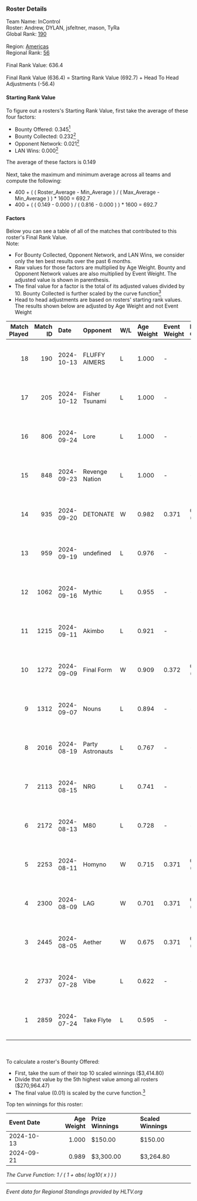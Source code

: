 ### Roster Details<br />
Team Name: InControl<br />
Roster: Andrew, DYLAN, jsfeltner, mason, TyRa<br />
Global Rank: [190](../../standings_global_2024_10_23.md)<br />
<br />
Region: [Americas]( ../../standings_americas_2024_10_23.md)<br />
Regional Rank: [56]( ../../standings_americas_2024_10_23.md)<br />
<br />
Final Rank Value:  636.4<br />
<br />
Final Rank Value (636.4) = Starting Rank Value (692.7) + Head To Head Adjustments (-56.4)<br />

#### Starting Rank Value<br />
To figure out a rosters's Starting Rank Value, first take the average of these four factors:<br />
- Bounty Offered: 0.345[<sup>1</sup>](#table2)
- Bounty Collected: 0.232[<sup>2</sup>](#table1)
- Opponent Network: 0.021[<sup>2</sup>](#table1)
- LAN Wins: 0.000[<sup>2</sup>](#table1)

The average of these factors is 0.149<br />
<br />
Next, take the maximum and minimum average across all teams and compute the following:<br />
- 400 + ( ( Roster_Average - Min_Average ) / ( Max_Average - Min_Average ) ) * 1600 = 692.7
- 400 + ( ( 0.149 - 0.000 ) / ( 0.816 - 0.000 ) ) * 1600 = 692.7


#### Factors<br />
Below you can see a table of all of the matches that contributed to this roster's Final Rank Value.<br />
Note:<br />

- For Bounty Collected, Opponent Network, and LAN Wins, we consider only the ten best results over the past 6 months.
- Raw values for those factors are multiplied by Age Weight. Bounty and Opponent Network values are also multiplied by Event Weight. The adjusted value is shown in parenthesis.
- The final value for a factor is the total of its adjusted values divided by 10. Bounty Collected is further scaled by the curve function[<sup>3</sup>](#curveFunction)
- Head to head adjustments are based on rosters' starting rank values. The results shown below are adjusted by Age Weight and not Event Weight
<span id="table1"></span><br />


| Match Played | Match ID | Date       | Opponent         | W/L | Age Weight | Event Weight | Bounty Collected | Opponent Network | LAN Wins  | H2H Adj. | Roster                                |
| -: | -: | :- | :- | :- | :- | :- | :- | :- | :- | -: | :- |
|           18 |      190 | 2024-10-13 | FLUFFY AIMERS    | L   | 1.000      | -            | -                | -                | -         |    -5.74 | Andrew, DYLAN, jsfeltner, mason, TyRa |
|           17 |      205 | 2024-10-12 | Fisher Tsunami   | L   | 1.000      | -            | -                | -                | -         |    -6.34 | Andrew, DYLAN, jsfeltner, mason, TyRa |
|           16 |      806 | 2024-09-24 | Lore             | L   | 1.000      | -            | -                | -                | -         |   -20.77 | AJ2k, FIEND, jsfeltner, mason, TyRa   |
|           15 |      848 | 2024-09-23 | Revenge Nation   | L   | 1.000      | -            | -                | -                | -         |   -13.15 | DYLAN, FIEND, jsfeltner, mason, TyRa  |
|           14 |      935 | 2024-09-20 | DETONATE         | W   | 0.982      | 0.371        | 0.000 (0.000)    | 0.113 (0.041)    | 0 (0.000) |     9.42 | DYLAN, FIEND, jsfeltner, mason, TyRa  |
|           13 |      959 | 2024-09-19 | undefined        | L   | 0.976      | -            | -                | -                | -         |    -9.63 | DYLAN, FIEND, jsfeltner, mason, TyRa  |
|           12 |     1062 | 2024-09-16 | Mythic           | L   | 0.955      | -            | -                | -                | -         |   -12.67 | DYLAN, FIEND, jsfeltner, mason, TyRa  |
|           11 |     1215 | 2024-09-11 | Akimbo           | L   | 0.921      | -            | -                | -                | -         |   -10.09 | DYLAN, FIEND, jsfeltner, mason, TyRa  |
|           10 |     1272 | 2024-09-09 | Final Form       | W   | 0.909      | 0.372        | 0.005 (0.002)    | 0.140 (0.048)    | 0 (0.000) |    13.45 | DYLAN, FIEND, jsfeltner, mason, TyRa  |
|            9 |     1312 | 2024-09-07 | Nouns            | L   | 0.894      | -            | -                | -                | -         |    -2.35 | Beast, jsfeltner, mason, Pugg, TyRa   |
|            8 |     2016 | 2024-08-19 | Party Astronauts | L   | 0.767      | -            | -                | -                | -         |    -3.66 | DYLAN, FIEND, jsfeltner, mason, TyRa  |
|            7 |     2113 | 2024-08-15 | NRG              | L   | 0.741      | -            | -                | -                | -         |    -2.69 | DYLAN, FIEND, jsfeltner, mason, TyRa  |
|            6 |     2172 | 2024-08-13 | M80              | L   | 0.728      | -            | -                | -                | -         |    -0.49 | DYLAN, FIEND, jsfeltner, mason, TyRa  |
|            5 |     2253 | 2024-08-11 | Homyno           | W   | 0.715      | 0.371        | 0.006 (0.002)    | 0.108 (0.029)    | 0 (0.000) |     9.66 | DYLAN, FIEND, jsfeltner, mason, TyRa  |
|            4 |     2300 | 2024-08-09 | LAG              | W   | 0.701      | 0.371        | 0.006 (0.001)    | 0.261 (0.068)    | 0 (0.000) |    13.80 | DYLAN, FIEND, jsfeltner, mason, TyRa  |
|            3 |     2445 | 2024-08-05 | Aether           | W   | 0.675      | 0.371        | 0.000 (0.000)    | 0.104 (0.026)    | 0 (0.000) |     5.58 | DYLAN, FIEND, jsfeltner, mason, TyRa  |
|            2 |     2737 | 2024-07-28 | Vibe             | L   | 0.622      | -            | -                | -                | -         |   -14.39 | DYLAN, FIEND, jsfeltner, mason, TyRa  |
|            1 |     2859 | 2024-07-24 | Take Flyte       | L   | 0.595      | -            | -                | -                | -         |    -6.29 | DYLAN, FIEND, jsfeltner, mason, TyRa  |

<br />
<span id="table2"></span><br />
To calculate a roster's Bounty Offered:<br />

- First, take the sum of their top 10 scaled winnings ($3,414.80)
- Divide that value by the 5th highest value among all rosters ($270,964.47)
- The final value (0.01) is scaled by the curve function.[<sup>3</sup>](#curveFunction)

Top ten winnings for this roster:<br />

| Event Date | Age Weight | Prize Winnings | Scaled Winnings |
| :- | -: | :- | :- |
| 2024-10-13 |      1.000 | $150.00        | $150.00         |
| 2024-09-21 |      0.989 | $3,300.00      | $3,264.80       |


<span id="curveFunction"></span>_The Curve Function: 1 / ( 1 + abs( log10( x ) ) )_<br />

---
_Event data for Regional Standings provided by HLTV.org_<br />
